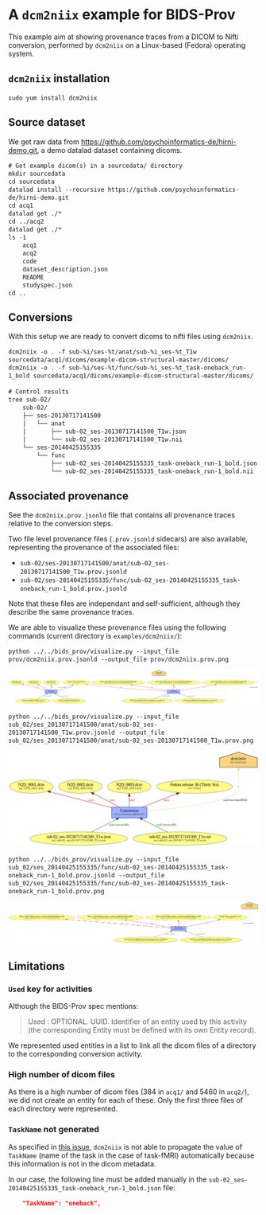 # A `dcm2niix` example for BIDS-Prov

This example aim at showing provenance traces from a DICOM to Nifti conversion, performed by `dcm2niix` on a Linux-based (Fedora) operating system.

## `dcm2niix` installation

```shell
sudo yum install dcm2niix
```

## Source dataset

We get raw data from https://github.com/psychoinformatics-de/hirni-demo.git, a demo datalad dataset containing dicoms.

```shell
# Get example dicom(s) in a sourcedata/ directory
mkdir sourcedata
cd sourcedata
datalad install --recursive https://github.com/psychoinformatics-de/hirni-demo.git
cd acq1
datalad get ./*
cd ../acq2
datalad get ./*
ls -1
    acq1
    acq2
    code
    dataset_description.json
    README
    studyspec.json
cd ..
```

## Conversions

With this setup we are ready to convert dicoms to nifti files using `dcm2niix`.

```shell
dcm2niix -o . -f sub-%i/ses-%t/anat/sub-%i_ses-%t_T1w sourcedata/acq1/dicoms/example-dicom-structural-master/dicoms/
dcm2niix -o . -f sub-%i/ses-%t/func/sub-%i_ses-%t_task-oneback_run-1_bold sourcedata/acq1/dicoms/example-dicom-structural-master/dicoms/

# Control results
tree sub-02/
    sub-02/
    ├── ses-20130717141500
    │   └── anat
    │       ├── sub-02_ses-20130717141500_T1w.json
    │       └── sub-02_ses-20130717141500_T1w.nii
    └── ses-20140425155335
        └── func
            ├── sub-02_ses-20140425155335_task-oneback_run-1_bold.json
            └── sub-02_ses-20140425155335_task-oneback_run-1_bold.nii
```

## Associated provenance

See the `dcm2niix.prov.jsonld` file that contains all provenance traces relative to the conversion steps.

Two file level provenance files (`.prov.jsonld` sidecars) are also available, representing the provenance of the associated files:
* `sub-02/ses-20130717141500/anat/sub-02_ses-20130717141500_T1w.prov.jsonld`
* `sub-02/ses-20140425155335/func/sub-02_ses-20140425155335_task-oneback_run-1_bold.prov.jsonld`

Note that these files are independant and self-sufficient, although they describe the same provenance traces.

We are able to visualize these provenance files using the following commands (current directory is `examples/dcm2niix/`):

```shell
python ../../bids_prov/visualize.py --input_file prov/dcm2niix.prov.jsonld --output_file prov/dcm2niix.prov.png
```
![](examples/dcm2niix/prov/dcm2niix.prov.png)

```shell
python ../../bids_prov/visualize.py --input_file sub_02/ses_20130717141500/anat/sub-02_ses-20130717141500_T1w.prov.jsonld --output_file sub_02/ses_20130717141500/anat/sub-02_ses-20130717141500_T1w.prov.png
```
![](examples/dcm2niix/sub_02/ses_20130717141500/anat/sub-02_ses-20130717141500_T1w.prov.png)

```shell
python ../../bids_prov/visualize.py --input_file sub_02/ses_20140425155335/func/sub-02_ses-20140425155335_task-oneback_run-1_bold.prov.jsonld --output_file sub_02/ses_20140425155335/func/sub-02_ses-20140425155335_task-oneback_run-1_bold.prov.png
```
![](examples/dcm2niix/sub_02/ses_20140425155335/func/sub-02_ses-20140425155335_task-oneback_run-1_bold.prov.png)

## Limitations

### `Used` key for activities

Although the BIDS-Prov spec mentions:

> Used : OPTIONAL. UUID. Identifier of an entity used by this activity (the corresponding Entity must be defined with its own Entity record).

We represented used entities in a list to link all the dicom files of a directory to the corresponding conversion activity.

### High number of dicom files

As there is a high number of dicom files (384 in `acq1/` and 5460 in `acq2/`), we did not create an entity for each of these. Only the first three files of each directory were represented.

### `TaskName` not generated

As specified in [this issue](https://github.com/rordenlab/dcm2niix/issues/148), `dcm2niix` is not able to propagate the value of `TaskName` (name of the task in the case of task-fMRI) automatically because this information is not in the dicom metadata.

In our case, the following line must be added manually in the `sub-02_ses-20140425155335_task-oneback_run-1_bold.json` file:

```json
    "TaskName": "oneback",
```
